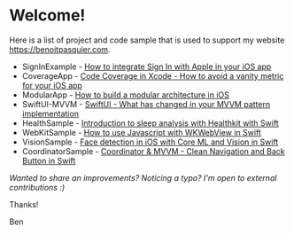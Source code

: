 # Welcome!

Here is a list of project and code sample that is used to support my website https://benoitpasquier.com.

* SignInExample - [How to integrate Sign In with Apple in your iOS app](https://benoitpasquier.com/how-to-integrate-sign-in-with-apple-ios/) 
* CoverageApp - [Code Coverage in Xcode - How to avoid a vanity metric for your iOS app](https://benoitpasquier.com/code-coverage-xcode-avoid-vanity-metric-ios/) 
* ModularApp - [How to build a modular architecture in iOS](https://benoitpasquier.com/how-build-modular-architecture-ios/)
* SwiftUI-MVVM - [SwiftUI - What has changed in your MVVM pattern implementation](https://benoitpasquier.com/swiftui-what-has-changed-in-mvvm-pattern-swift/)
* HealthSample - [Introduction to sleep analysis with Healthkit with Swift](https://benoitpasquier.com/sleep-healthkit/)
* WebKitSample - [How to use Javascript with WKWebView in Swift](https://benoitpasquier.com/ios-webkit-swift-and-javascript/)
* VisionSample - [Face detection in iOS with Core ML and Vision in Swift](https://benoitpasquier.com/face-detection-core-ml-vision-ios/)
* CoordinatorSample - [Coordinator & MVVM - Clean Navigation and Back Button in Swift](https://benoitpasquier.com/coordinator-pattern-navigation-back-button-swift/)

_Wanted to share an improvements? Noticing a typo? I'm open to external contributions :)_

Thanks!

Ben
